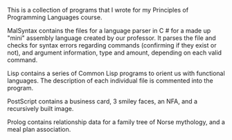 This is a collection of programs that I wrote for my Principles of Programming Languages course.

MalSyntax contains the files for a language parser in C # for a made up "mini" assembly language
created by our professor. It parses the file and checks for syntax errors regarding commands
(confirming if they exist or not), and argument information, type and amount, depending on each valid command.

Lisp contains a series of Common Lisp programs to orient us with functional languages. The description of each
individual file is commented into the program. 

PostScript contains a business card, 3 smiley faces, an NFA, and a recursively built image.

Prolog contains relationship data for a family tree of Norse mythology, and a meal plan association.
